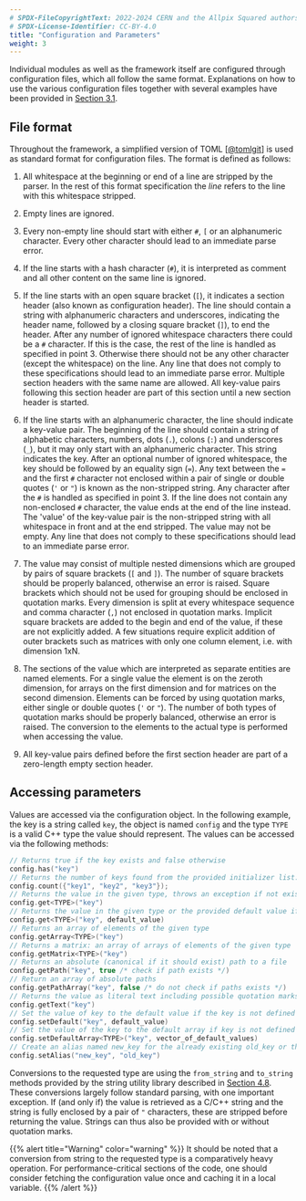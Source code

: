 ```yaml
---
# SPDX-FileCopyrightText: 2022-2024 CERN and the Allpix Squared authors
# SPDX-License-Identifier: CC-BY-4.0
title: "Configuration and Parameters"
weight: 3
---
```


Individual modules as well as the framework itself are configured through configuration files, which all follow the same
format. Explanations on how to use the various configuration files together with several examples have been provided in
[Section 3.1](../03_getting_started/01_configuration_files.md).

## File format

Throughout the framework, a simplified version of TOML \[[@tomlgit]\] is used as standard format for configuration files. The
format is defined as follows:

1. All whitespace at the beginning or end of a line are stripped by the parser. In the rest of this format specification the
   *line* refers to the line with this whitespace stripped.

2. Empty lines are ignored.

3. Every non-empty line should start with either `#`, `[` or an alphanumeric character. Every other character should lead to
   an immediate parse error.

4. If the line starts with a hash character (`#`), it is interpreted as comment and all other content on the same line is
   ignored.

5. If the line starts with an open square bracket (`[`), it indicates a section header (also known as configuration header).
   The line should contain a string with alphanumeric characters and underscores, indicating the header name, followed by a
   closing square bracket (`]`), to end the header. After any number of ignored whitespace characters there could be a `#`
   character. If this is the case, the rest of the line is handled as specified in point 3. Otherwise there should not be
   any other character (except the whitespace) on the line. Any line that does not comply to these specifications should
   lead to an immediate parse error. Multiple section headers with the same name are allowed. All key-value pairs following
   this section header are part of this section until a new section header is started.

6. If the line starts with an alphanumeric character, the line should indicate a key-value pair. The beginning of the line
   should contain a string of alphabetic characters, numbers, dots (`.`), colons (`:`) and underscores (`_`), but it may
   only start with an alphanumeric character. This string indicates the key. After an optional number of ignored whitespace,
   the key should be followed by an equality sign (`=`). Any text between the `=` and the first `#` character not enclosed
   within a pair of single or double quotes (`'` or `"`) is known as the non-stripped string. Any character after the `#` is
   handled as specified in point 3. If the line does not contain any non-enclosed `#` character, the value ends at the end
   of the line instead. The 'value' of the key-value pair is the non-stripped string with all whitespace in front and at the
   end stripped. The value may not be empty. Any line that does not comply to these specifications should lead to an
   immediate parse error.

7. The value may consist of multiple nested dimensions which are grouped by pairs of square brackets (`[` and `]`). The
   number of square brackets should be properly balanced, otherwise an error is raised. Square brackets which should not be
   used for grouping should be enclosed in quotation marks. Every dimension is split at every whitespace sequence and comma
   character (`,`) not enclosed in quotation marks. Implicit square brackets are added to the begin and end of the value, if
   these are not explicitly added. A few situations require explicit addition of outer brackets such as matrices with only
   one column element, i.e. with dimension 1xN.

8. The sections of the value which are interpreted as separate entities are named elements. For a single value the element
   is on the zeroth dimension, for arrays on the first dimension and for matrices on the second dimension. Elements can be
   forced by using quotation marks, either single or double quotes (`'` or `"`). The number of both types of quotation marks
   should be properly balanced, otherwise an error is raised. The conversion to the elements to the actual type is performed
   when accessing the value.

9. All key-value pairs defined before the first section header are part of a zero-length empty section header.

## Accessing parameters

Values are accessed via the configuration object. In the following example, the key is a string called `key`, the object is
named `config` and the type `TYPE` is a valid C++ type the value should represent. The values can be accessed via the
following methods:

```cpp
// Returns true if the key exists and false otherwise
config.has("key")
// Returns the number of keys found from the provided initializer list:
config.count({"key1", "key2", "key3"});
// Returns the value in the given type, throws an exception if not existing or a conversion to TYPE is not possible
config.get<TYPE>("key")
// Returns the value in the given type or the provided default value if it does not exist
config.get<TYPE>("key", default_value)
// Returns an array of elements of the given type
config.getArray<TYPE>("key")
// Returns a matrix: an array of arrays of elements of the given type
config.getMatrix<TYPE>("key")
// Returns an absolute (canonical if it should exist) path to a file
config.getPath("key", true /* check if path exists */)
// Return an array of absolute paths
config.getPathArray("key", false /* do not check if paths exists */)
// Returns the value as literal text including possible quotation marks
config.getText("key")
// Set the value of key to the default value if the key is not defined
config.setDefault("key", default_value)
// Set the value of the key to the default array if key is not defined
config.setDefaultArray<TYPE>("key", vector_of_default_values)
// Create an alias named new_key for the already existing old_key or throws an exception if the old_key does not exist
config.setAlias("new_key", "old_key")
```

Conversions to the requested type are using the `from_string` and `to_string` methods provided by the string utility library
described in [Section 4.8](./08_logging.md#internal-utilities). These conversions largely follow standard parsing, with one
important exception. If (and only if) the value is retrieved as a C/C++ string and the string is fully enclosed by a pair of
`"` characters, these are stripped before returning the value. Strings can thus also be provided with or without quotation
marks.

{{% alert title="Warning" color="warning" %}}
It should be noted that a conversion from string to the requested type is a comparatively heavy operation. For
performance-critical sections of the code, one should consider fetching the configuration value once and caching it in a
local variable.
{{% /alert %}}


[@tomlgit]: https://github.com/toml-lang/toml
